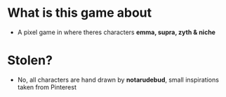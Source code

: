 # What is this game about
- A pixel game in where theres characters __emma, supra, zyth & niche__

# Stolen?
- No, all characters are hand drawn by __notarudebud__, small inspirations taken from Pinterest
